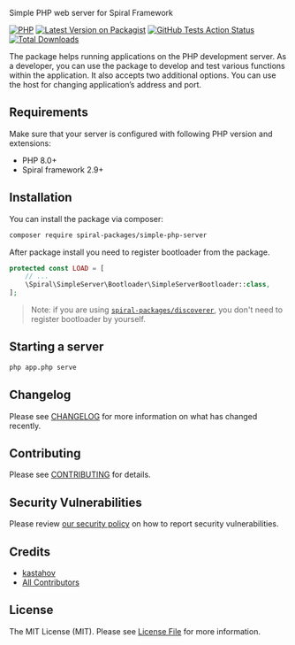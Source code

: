 Simple PHP web server for Spiral Framework

[![PHP](https://img.shields.io/packagist/php-v/spiral-packages/simple-php-server.svg?style=flat-square)](https://packagist.org/packages/spiral-packages/simple-php-server)
[![Latest Version on Packagist](https://img.shields.io/packagist/v/spiral-packages/simple-php-server.svg?style=flat-square)](https://packagist.org/packages/spiral-packages/simple-php-server)
[![GitHub Tests Action Status](https://img.shields.io/github/workflow/status/spiral-packages/simple-php-server/run-tests?label=tests&style=flat-square)](https://github.com/spiral-packages/simple-php-server/actions?query=workflow%3Arun-tests+branch%3Amain)
[![Total Downloads](https://img.shields.io/packagist/dt/spiral-packages/simple-php-server.svg?style=flat-square)](https://packagist.org/packages/spiral-packages/simple-php-server)

The package helps running applications on the PHP development server. As a developer, you can use the package to develop and test various functions within the application. It also accepts two additional options. You can use the host for changing application’s address and port.

## Requirements

Make sure that your server is configured with following PHP version and extensions:

- PHP 8.0+
- Spiral framework 2.9+
 
## Installation

You can install the package via composer:

```bash
composer require spiral-packages/simple-php-server
```

After package install you need to register bootloader from the package.

```php
protected const LOAD = [
    // ...
    \Spiral\SimpleServer\Bootloader\SimpleServerBootloader::class,
];
```

> Note: if you are using [`spiral-packages/discoverer`](https://github.com/spiral-packages/discoverer), 
> you don't need to register bootloader by yourself.

## Starting a server

```bash
php app.php serve
```

## Changelog

Please see [CHANGELOG](CHANGELOG.md) for more information on what has changed recently.

## Contributing

Please see [CONTRIBUTING](.github/CONTRIBUTING.md) for details.

## Security Vulnerabilities

Please review [our security policy](../../security/policy) on how to report security vulnerabilities.

## Credits

- [kastahov](https://github.com/spiral-packages)
- [All Contributors](../../contributors)

## License

The MIT License (MIT). Please see [License File](LICENSE) for more information.
